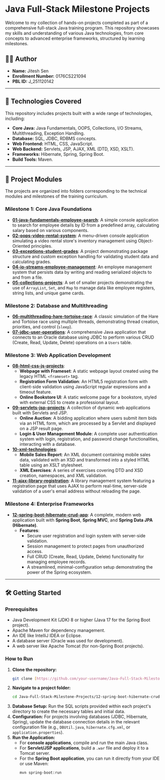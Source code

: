 # Java Full-Stack Milestone Projects

Welcome to my collection of hands-on projects completed as part of a comprehensive full-stack Java training program. This repository showcases my skills and understanding of various Java technologies, from core concepts to advanced enterprise frameworks, structured by learning milestones.

## 👨‍💻 Author

-   **Name:** Jitesh Sen
-   **Enrollment Number:** 0176CS221094
-   **PBL ID:** J_251120142

---

## 🚀 Technologies Covered

This repository includes projects built with a wide range of technologies, including:

-   **Core Java:** Java Fundamentals, OOPS, Collections, I/O Streams, Multithreading, Exception Handling.
-   **Database:** SQL, JDBC, RDBMS concepts.
-   **Web Frontend:** HTML, CSS, JavaScript.
-   **Web Backend:** Servlets, JSP, AJAX, XML (DTD, XSD, XSLT).
-   **Frameworks:** Hibernate, Spring, Spring Boot.
-   **Build Tools:** Maven.

---

## 📂 Project Modules

The projects are organized into folders corresponding to the technical modules and milestones of the training curriculum.

### Milestone 1: Core Java Foundations

-   **[01-java-fundamentals-employee-search](./01-java-fundamentals-employee-search/)**: A simple console application to search for employee details by ID from a predefined array, calculating salary based on various components.
-   **[02-oops-video-rental-system](./02-oops-video-rental-system/)**: A menu-driven console application simulating a video rental store's inventory management using Object-Oriented principles.
-   **[03-exceptions-student-grades](./03-exceptions-student-grades/)**: A project demonstrating package structure and custom exception handling for validating student data and calculating grades.
-   **[04-io-streams-employee-management](./04-io-streams-employee-management/)**: An employee management system that persists data by writing and reading serialized objects to and from a file.
-   **[05-collections-projects](./05-collections-projects/)**: A set of smaller projects demonstrating the use of `ArrayList`, `Set`, and `Map` to manage data like employee registers, string lists, and unique game cards.

### Milestone 2: Database and Multithreading

-   **[06-multithreading-hare-tortoise-race](./06-multithreading-hare-tortoise-race/)**: A classic simulation of the Hare and Tortoise race using multiple threads, demonstrating thread creation, priorities, and control (`sleep`).
-   **[07-jdbc-user-operations](./07-jdbc-user-operations/)**: A comprehensive Java application that connects to an Oracle database using JDBC to perform various CRUD (Create, Read, Update, Delete) operations on a `Users` table.

### Milestone 3: Web Application Development

-   **[08-html-css-js-projects](./08-html-css-js-projects/)**:
    -   **Webpage with Frameset**: A static webpage layout created using the legacy HTML `<frameset>` tag.
    -   **Registration Form Validation**: An HTML5 registration form with client-side validation using JavaScript regular expressions and a timeout feature.
    -   **Online Bookstore UI**: A static welcome page for a bookstore, styled with external CSS to create a professional layout.
-   **[09-servlets-jsp-projects](./09-servlets-jsp-projects/)**: A collection of dynamic web applications built with Servlets and JSP.
    -   **Online Auction**: A bidding application where users submit item bids via an HTML form, which are processed by a Servlet and displayed on a JSP result page.
    -   **Login & User Management Module**: A complete user authentication system with login, registration, and password change functionalities, interacting with a database.
-   **[10-xml-technologies](./10-xml-technologies/)**:
    -   **Mobile Sales Report**: An XML document containing mobile sales data, validated with an XSD and transformed into a styled HTML table using an XSLT stylesheet.
    -   **XML Exercises**: A series of exercises covering DTD and XSD creation, namespaces, and XML validation.
-   **[11-ajax-library-registration](./11-ajax-library-registration/)**: A library management system featuring a registration page that uses AJAX to perform real-time, server-side validation of a user's email address without reloading the page.

### Milestone 4: Enterprise Frameworks

-   **[12-spring-boot-hibernate-crud-app](./12-spring-boot-hibernate-crud-app/)**: A complete, modern web application built with **Spring Boot**, **Spring MVC**, and **Spring Data JPA (Hibernate)**.
    -   **Features**:
        -   Secure user registration and login system with server-side validation.
        -   Session management to protect pages from unauthorized access.
        -   Full CRUD (Create, Read, Update, Delete) functionality for managing employee records.
        -   A streamlined, minimal-configuration setup demonstrating the power of the Spring ecosystem.

---

## 🛠️ Getting Started

### Prerequisites

-   Java Development Kit (JDK) 8 or higher (Java 17 for the Spring Boot project).
-   Apache Maven for dependency management.
-   An IDE like IntelliJ IDEA or Eclipse.
-   A database server (Oracle was used for development).
-   A web server like Apache Tomcat (for non-Spring Boot projects).

### How to Run

1.  **Clone the repository:**
    ```bash
    git clone [https://github.com/your-username/Java-Full-Stack-Milestone-Projects.git](https://github.com/your-username/Java-Full-Stack-Milestone-Projects.git)
    ```
2.  **Navigate to a project folder:**
    ```bash
    cd Java-Full-Stack-Milestone-Projects/12-spring-boot-hibernate-crud-app
    ```
3.  **Database Setup:** Run the SQL scripts provided within each project's directory to create the necessary tables and initial data.
4.  **Configuration:** For projects involving databases (JDBC, Hibernate, Spring), update the database connection details in the relevant configuration file (e.g., `DBUtil.java`, `hibernate.cfg.xml`, or `application.properties`).
5.  **Run the Application:**
    -   For **console applications**, compile and run the main Java class.
    -   For **Servlet/JSP applications**, build a `.war` file and deploy it to a Tomcat server.
    -   For the **Spring Boot application**, you can run it directly from your IDE or use Maven:
        ```bash
        mvn spring-boot:run
        ```
